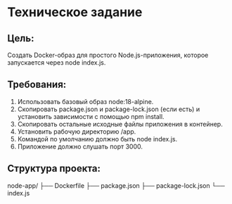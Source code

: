 # Техническое задание
## Цель:
Создать Docker-образ для простого Node.js-приложения, которое запускается через node index.js.

## Требования:
1. Использовать базовый образ node:18-alpine.
2. Скопировать package.json и package-lock.json (если есть) и установить зависимости с помощью npm install.
3. Скопировать остальные исходные файлы приложения в контейнер.
4. Установить рабочую директорию /app.
5. Командой по умолчанию должно быть node index.js.
6. Приложение должно слушать порт 3000.

## Структура проекта:
node-app/
├── Dockerfile
├── package.json
├── package-lock.json
└── index.js